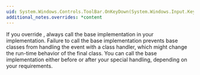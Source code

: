 ```yaml
---
uid: System.Windows.Controls.ToolBar.OnKeyDown(System.Windows.Input.KeyEventArgs)
additional_notes.overrides: *content
---
```


<p>If you override <xref href="System.Windows.Controls.ToolBar.OnKeyDown(System.Windows.Input.KeyEventArgs)"></xref>, always call the base implementation in your <xref href="System.Windows.Controls.ToolBar.OnKeyDown(System.Windows.Input.KeyEventArgs)"></xref> implementation. Failure to call the base implementation prevents base classes from handling the event with a class handler, which might change the run-time behavior of the final class. You can call the base implementation either before or after your special handling, depending on your requirements.</p>


